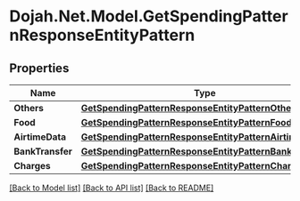 # Dojah.Net.Model.GetSpendingPatternResponseEntityPattern

## Properties

Name | Type | Description | Notes
------------ | ------------- | ------------- | -------------
**Others** | [**GetSpendingPatternResponseEntityPatternOthers**](GetSpendingPatternResponseEntityPatternOthers.md) |  | [optional] 
**Food** | [**GetSpendingPatternResponseEntityPatternFood**](GetSpendingPatternResponseEntityPatternFood.md) |  | [optional] 
**AirtimeData** | [**GetSpendingPatternResponseEntityPatternAirtimeData**](GetSpendingPatternResponseEntityPatternAirtimeData.md) |  | [optional] 
**BankTransfer** | [**GetSpendingPatternResponseEntityPatternBankTransfer**](GetSpendingPatternResponseEntityPatternBankTransfer.md) |  | [optional] 
**Charges** | [**GetSpendingPatternResponseEntityPatternCharges**](GetSpendingPatternResponseEntityPatternCharges.md) |  | [optional] 

[[Back to Model list]](../README.md#documentation-for-models) [[Back to API list]](../README.md#documentation-for-api-endpoints) [[Back to README]](../README.md)

